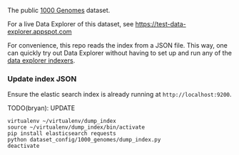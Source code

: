 The public [1000 Genomes](http://www.internationalgenome.org/about) dataset.

For a live Data Explorer of this dataset, see https://test-data-explorer.appspot.com

For convenience, this repo reads the index from a JSON file. This way, one can
quickly try out Data Explorer without having to set up and run any
of the [data explorer indexers](https://github.com/DataBiosphere/data-explorer-indexers).

### Update index JSON

Ensure the elastic search index is already running at `http://localhost:9200`.

TODO(bryan): UPDATE
```
virtualenv ~/virtualenv/dump_index
source ~/virtualenv/dump_index/bin/activate
pip install elasticsearch requests
python dataset_config/1000_genomes/dump_index.py
deactivate
```
